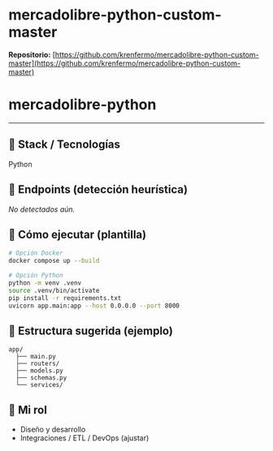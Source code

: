 # mercadolibre-python-custom-master

**Repositorio:** [https://github.com/krenfermo/mercadolibre-python-custom-master](https://github.com/krenfermo/mercadolibre-python-custom-master)

# mercadolibre-python

---
## 🧩 Stack / Tecnologías
Python

## 🔌 Endpoints (detección heurística)
_No detectados aún._

## 🚀 Cómo ejecutar (plantilla)
```bash
# Opción Docker
docker compose up --build

# Opción Python
python -m venv .venv
source .venv/bin/activate
pip install -r requirements.txt
uvicorn app.main:app --host 0.0.0.0 --port 8000
```

## 📂 Estructura sugerida (ejemplo)
```
app/
  ├── main.py
  ├── routers/
  ├── models.py
  ├── schemas.py
  └── services/
```

## 👤 Mi rol
- Diseño y desarrollo
- Integraciones / ETL / DevOps (ajustar)
